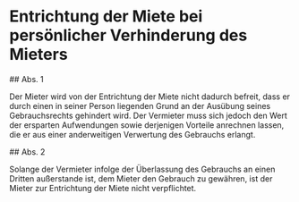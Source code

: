 # Entrichtung der Miete bei persönlicher Verhinderung des Mieters



\#\# Abs. 1

 Der Mieter wird von der Entrichtung der Miete nicht dadurch befreit, dass er durch einen in seiner Person liegenden Grund an der Ausübung seines Gebrauchsrechts gehindert wird. Der Vermieter muss sich jedoch den Wert der ersparten Aufwendungen sowie derjenigen Vorteile anrechnen lassen, die er aus einer anderweitigen Verwertung des Gebrauchs erlangt.

\#\# Abs. 2

 Solange der Vermieter infolge der Überlassung des Gebrauchs an einen Dritten außerstande ist, dem Mieter den Gebrauch zu gewähren, ist der Mieter zur Entrichtung der Miete nicht verpflichtet. 

